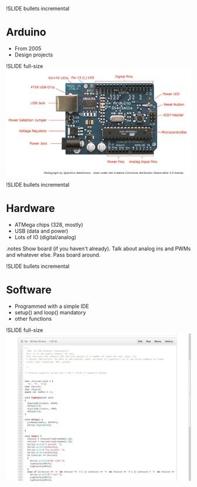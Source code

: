 !SLIDE bullets incremental
# Arduino #
* From 2005
* Design projects 

!SLIDE full-size
![img/ArduinoDiecimilaComponents.jpg](img/ArduinoDiecimilaComponents.jpg)

!SLIDE bullets incremental
# Hardware #
* ATMega chips (328, mostly)
* USB (data and power)
* Lots of IO (digital/analog)

.notes Show board (if you haven't already). Talk about analog ins and PWMs and whatever else. Pass board around.


!SLIDE bullets incremental
# Software #

* Programmed with a simple IDE
* setup() and loop() mandatory
* other functions

!SLIDE full-size
![img/rps.png](img/rps.png)
